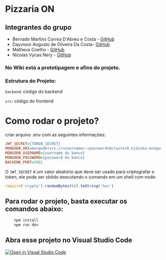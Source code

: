 # Pizzaria ON

## Integrantes do grupo

- Bernado Martins Correa D'Abreu e Costa - [GitHub](https://github.com/Bentroen)
- Dayvison Augusto de Oliveira Da Costa- [GitHub](https://github.com/Dayv1son)
- Matheus Coelho - [GitHub](https://github.com/matheuslmc)
- Nicolas Vycas Nery - [GitHub](https://github.com/tomast1337)

### No Wiki está a prototipagem e afins do projeto.

### Estrutura do Projeto:

`backend`: código do backend

`src`: código do frontend

# Como rodar o projeto?

criar arquivo .env com as seguintes informações:

```ini
JWT_SECRET={TOKEN_SECRET}
MONGODB_URI=mongodb+srv://<username>:<password>@cluster0.kjdieka.mongodb.net/?retryWrites=true&w=majority
MONGODB_USERNAME={username do banco}
MONGODB_PASSWORD={password do banco}
BACKEND_PORT=3001
```

O `JWT_SECRET` é um valor aleatório que deve ser usado para criptografar o token, ele pode ser obtido executando o comando em um shell com node:
```js
require('crypto').randomBytes(64).toString('hex')
```

## Para rodar o projeto, basta executar os comandos abaixo:

```bash
    npm install
    npm run dev
```

## Abra esse projeto no Visual Studio Code

[![Open in Visual Studio Code](https://classroom.github.com/assets/open-in-vscode-c66648af7eb3fe8bc4f294546bfd86ef473780cde1dea487d3c4ff354943c9ae.svg)](https://classroom.github.com/online_ide?assignment_repo_id=7764983&assignment_repo_type=AssignmentRepo)
